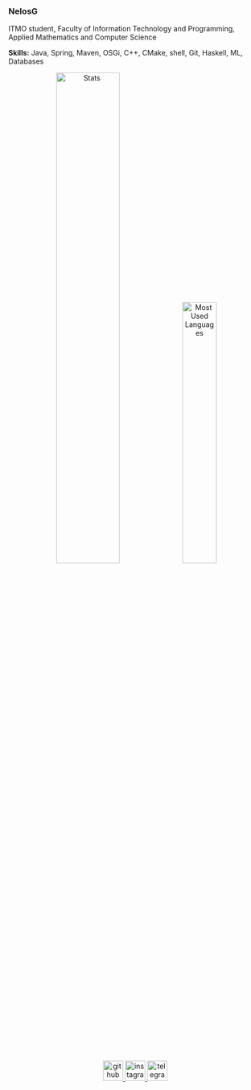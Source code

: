 ### NelosG
<!-- ![](https://visitor-badge-reloaded.herokuapp.com/badge?page_id=NelosG&color=1b1b27&lcolor=&style=for-the-badge&logo=Github&logoColor=white&custom=CNT%20Visitors&text=&cache=on) -->


ITMO student, Faculty of Information Technology and Programming, Applied Mathematics and Computer Science

**Skills:** Java, Spring, Maven, OSGi, C++, CMake, shell, Git, Haskell, ML, Databases

<div align="center" >
  <img width="50%" src="https://github-readme-stats.vercel.app/api?username=NelosG&show_icons=true&count_private=true&theme=tokyonight"  alt="Stats"/>
<img width="36.5%" src="https://github-readme-stats.vercel.app/api/top-langs/?username=NelosG&layout=compact&theme=tokyonight&hide=Jupyter%20Notebook&langs_count=8"  alt="Most Used Languages"/>
</div>

<span class='Spacer_because_styles_does_not_work_on_github'></span>

<div align="center" style='margin: 10px;'>
  <a href='https://github.com/NelosG'> 
    <img src='https://cdn.jsdelivr.net/npm/simple-icons@3.0.1/icons/github.svg' alt='github' height='40'>
  </a>
  <a href='https://www.instagram.com/nelos.g/'> 
    <img src='https://cdn.jsdelivr.net/npm/simple-icons@3.0.1/icons/instagram.svg' alt='instagram' height='40'>
  </a>
  <a href='https://t.me/NelosG'> 
    <img src='https://cdn.jsdelivr.net/npm/simple-icons@3.0.1/icons/telegram.svg' alt='telegram' height='40'> 
  </a>
</div>
